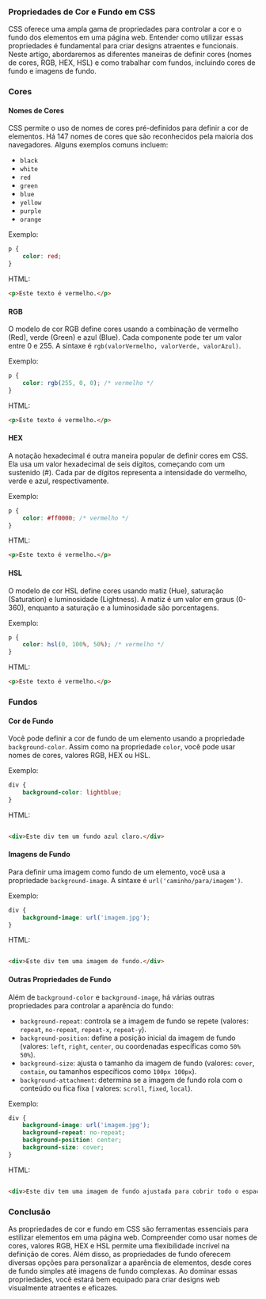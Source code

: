 ### Propriedades de Cor e Fundo em CSS

CSS oferece uma ampla gama de propriedades para controlar a cor e o fundo dos elementos em uma página web. Entender como
utilizar essas propriedades é fundamental para criar designs atraentes e funcionais. Neste artigo, abordaremos as
diferentes maneiras de definir cores (nomes de cores, RGB, HEX, HSL) e como trabalhar com fundos, incluindo cores de
fundo e imagens de fundo.

### Cores

#### Nomes de Cores

CSS permite o uso de nomes de cores pré-definidos para definir a cor de elementos. Há 147 nomes de cores que são
reconhecidos pela maioria dos navegadores. Alguns exemplos comuns incluem:

- `black`
- `white`
- `red`
- `green`
- `blue`
- `yellow`
- `purple`
- `orange`

Exemplo:

```css
p {
    color: red;
}
```

HTML:

```html
<p>Este texto é vermelho.</p>
```

#### RGB

O modelo de cor RGB define cores usando a combinação de vermelho (Red), verde (Green) e azul (Blue). Cada componente
pode ter um valor entre 0 e 255. A sintaxe é `rgb(valorVermelho, valorVerde, valorAzul)`.

Exemplo:

```css
p {
    color: rgb(255, 0, 0); /* vermelho */
}
```

HTML:

```html
<p>Este texto é vermelho.</p>
```

#### HEX

A notação hexadecimal é outra maneira popular de definir cores em CSS. Ela usa um valor hexadecimal de seis dígitos,
começando com um sustenido (#). Cada par de dígitos representa a intensidade do vermelho, verde e azul, respectivamente.

Exemplo:

```css
p {
    color: #ff0000; /* vermelho */
}
```

HTML:

```html
<p>Este texto é vermelho.</p>
```

#### HSL

O modelo de cor HSL define cores usando matiz (Hue), saturação (Saturation) e luminosidade (Lightness). A matiz é um
valor em graus (0-360), enquanto a saturação e a luminosidade são porcentagens.

Exemplo:

```css
p {
    color: hsl(0, 100%, 50%); /* vermelho */
}
```

HTML:

```html
<p>Este texto é vermelho.</p>
```

### Fundos

#### Cor de Fundo

Você pode definir a cor de fundo de um elemento usando a propriedade `background-color`. Assim como na
propriedade `color`, você pode usar nomes de cores, valores RGB, HEX ou HSL.

Exemplo:

```css
div {
    background-color: lightblue;
}
```

HTML:

```html

<div>Este div tem um fundo azul claro.</div>
```

#### Imagens de Fundo

Para definir uma imagem como fundo de um elemento, você usa a propriedade `background-image`. A sintaxe
é `url('caminho/para/imagem')`.

Exemplo:

```css
div {
    background-image: url('imagem.jpg');
}
```

HTML:

```html

<div>Este div tem uma imagem de fundo.</div>
```

#### Outras Propriedades de Fundo

Além de `background-color` e `background-image`, há várias outras propriedades para controlar a aparência do fundo:

- `background-repeat`: controla se a imagem de fundo se repete (valores: `repeat`, `no-repeat`, `repeat-x`, `repeat-y`).
- `background-position`: define a posição inicial da imagem de fundo (valores: `left`, `right`, `center`, ou coordenadas
  específicas como `50% 50%`).
- `background-size`: ajusta o tamanho da imagem de fundo (valores: `cover`, `contain`, ou tamanhos específicos
  como `100px 100px`).
- `background-attachment`: determina se a imagem de fundo rola com o conteúdo ou fica fixa (
  valores: `scroll`, `fixed`, `local`).

Exemplo:

```css
div {
    background-image: url('imagem.jpg');
    background-repeat: no-repeat;
    background-position: center;
    background-size: cover;
}
```

HTML:

```html

<div>Este div tem uma imagem de fundo ajustada para cobrir todo o espaço disponível.</div>
```

### Conclusão

As propriedades de cor e fundo em CSS são ferramentas essenciais para estilizar elementos em uma página web. Compreender
como usar nomes de cores, valores RGB, HEX e HSL permite uma flexibilidade incrível na definição de cores. Além disso,
as propriedades de fundo oferecem diversas opções para personalizar a aparência de elementos, desde cores de fundo
simples até imagens de fundo complexas. Ao dominar essas propriedades, você estará bem equipado para criar designs web
visualmente atraentes e eficazes.